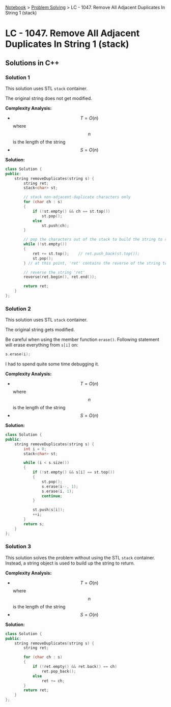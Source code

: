 <a href="../">Notebook</a> > <a href="../problem-solving">Problem Solving</a> > LC - 1047. Remove All Adjacent Duplicates In String 1 (stack)

# LC - 1047. Remove All Adjacent Duplicates In String 1 (stack)



## Solutions in C++

### Solution 1

This solution uses STL `stack` container.

The original string does not get modified.

**Complexity Analysis:**

* $$T = O(n)$$ where $$n$$ is the length of the string
* $$S = O(n)$$

**Solution:**

```cpp
class Solution {
public:
    string removeDuplicates(string s) {
        string ret;
        stack<char> st;

        // stack non-adjacent-duplicate characters only
        for (char ch : s)
        {
            if (!st.empty() && ch == st.top())
                st.pop();
            else
                st.push(ch);
        }

        // pop the characters out of the stack to build the string to return
        while (!st.empty())
        {
            ret += st.top();    // ret.push_back(st.top());
            st.pop();
        } // at this point, 'ret' contains the reverse of the string to return

        // reverse the string 'ret'
        reverse(ret.begin(), ret.end());

        return ret;
    }
};
```



### Solution 2

This solution uses STL `stack` container.

The original string gets modified.

Be careful when using the member function `erase()`. Following statement will erase everything from `s[i]` on:

```cpp
s.erase(i);
```

I had to spend quite some time debugging it.

**Complexity Analysis:**

* $$T = O(n)$$ where $$n$$ is the length of the string
* $$S = O(n)$$

**Solution:**

```cpp
class Solution {
public:
    string removeDuplicates(string s) {
        int i = 0;
        stack<char> st;

        while (i < s.size())
        {          
            if (!st.empty() && s[i] == st.top())
            {
                st.pop();
                s.erase(i--, 1);
                s.erase(i, 1);
                continue;
            }

            st.push(s[i]);            
            ++i;
        }
        return s;
    }
};  
```



### Solution 3

This solution solves the problem without using the STL `stack` container. Instead, a string object is used to build up the string to return.

**Complexity Analysis:**

* $$T = O(n)$$ where $$n$$ is the length of the string
* $$S = O(n)$$

**Solution:**

```cpp
class Solution {
public:
    string removeDuplicates(string s) {
        string ret;

        for (char ch : s)
        {
            if (!ret.empty() && ret.back() == ch)
                ret.pop_back();
            else
                ret += ch;
        }
        return ret;
    }
};
```
